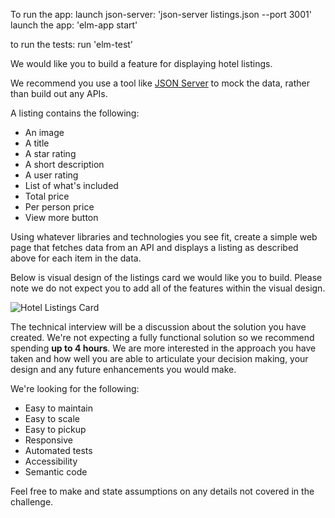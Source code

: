 To run the app:
  launch json-server: 'json-server listings.json --port 3001' 
  launch the app: 'elm-app start' 

to run the tests:
  run 'elm-test'
  
We would like you to build a feature for displaying hotel listings.

We recommend you use a tool like [JSON Server](https://github.com/typicode/json-server) to mock the data, rather than build out any APIs.

A listing contains the following:

- An image
- A title
- A star rating
- A short description
- A user rating
- List of what's included
- Total price
- Per person price
- View more button

Using whatever libraries and technologies you see fit, create a simple web page that fetches data from an API and displays a listing as described above for each item in the data.

Below is visual design of the listings card we would like you to build. Please note we do not expect you to add all of the features within the visual design.

![Hotel Listings Card](listing-card.png "Hotel Listings Card")

The technical interview will be a discussion about the solution you have created. We're not expecting a fully functional solution so we recommend spending **up to 4 hours**. We are more interested in the approach you have taken and how well you are able to articulate your decision making, your design and any future enhancements you would make.

We're looking for the following:

- Easy to maintain
- Easy to scale
- Easy to pickup
- Responsive
- Automated tests
- Accessibility
- Semantic code

Feel free to make and state assumptions on any details not covered in the challenge.

